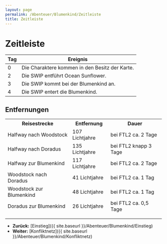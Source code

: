 ```yaml
---
layout: page
permalink: /Abenteuer/Blumenkind/Zeitleiste
title: Zeitleiste
---
```


# Zeitleiste

<table>
<thead>
<tr><th>Tag</th><th>Ereignis</th></tr>
</thead>
<tbody>
<tr><td>0</td><td>Die Charaktere kommen in den Besitz der Karte.</td></tr>
<tr><td>2</td><td>Die SWIP entführt Ocean Sunflower.</td></tr>
<tr><td>3</td><td>Die SWIP kommt bei der Blumenkind an.</td></tr>
<tr><td>4</td><td>Die SWIP entert die Blumenkind.</td></tr>
</tbody>
</table>

## Entfernungen

<table>
<thead>
<tr><th>Reisestrecke</th><th>Entfernung</th><th>Dauer</th></tr>
<tr><td>Halfway nach Woodstock</td><td>107 Lichtjahre</td><td>bei FTL2 ca. 2 Tage</td></tr>
<tr><td>Halfway nach Doradus</td><td>135 Lichtjahre</td><td>bei FTL2 knapp 3 Tage</td></tr>
<tr><td>Halfway zur Blumenkind</td><td>117 Lichtjahre</td><td>bei FTL2 ca. 2 Tage</td></tr>
<tr><td>Woodstock nach Doradus</td><td>41 Lichtjahre</td><td>bei FTL2 ca. 1 Tag</td></tr>
<tr><td>Woodstock zur Blumenkind</td><td>48 Lichtjahre</td><td>bei FTL2 ca. 1 Tag</td></tr>
<tr><td>Doradus zur Blumenkind</td><td>26 Lichtjahre</td><td>bei FTL2 ca. 0,5 Tage</td></tr>
</thead>
</table>

***

- **Zurück:** [Einstieg]({{ site.baseurl }}/Abenteuer/Blumenkind/Einstieg)
- **Weiter:** [Konfliktnetz]({{ site.baseurl }}/Abenteuer/Blumenkind/Konfliktnetz)
